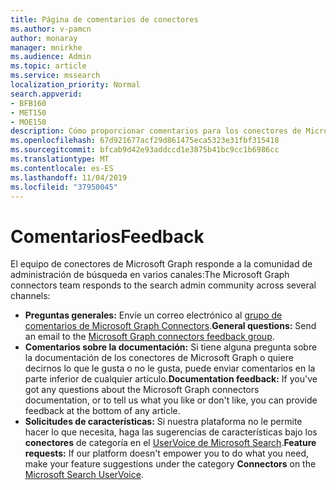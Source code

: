 ```yaml
---
title: Página de comentarios de conectores
ms.author: v-pamcn
author: monaray
manager: mnirkhe
ms.audience: Admin
ms.topic: article
ms.service: mssearch
localization_priority: Normal
search.appverid:
- BFB160
- MET150
- MOE150
description: Cómo proporcionar comentarios para los conectores de Microsoft Search
ms.openlocfilehash: 67d921677acf29d861475eca5323e31fbf315418
ms.sourcegitcommit: bfcab9d42e93addccd1e3875b41bc9cc1b6986cc
ms.translationtype: MT
ms.contentlocale: es-ES
ms.lasthandoff: 11/04/2019
ms.locfileid: "37950045"
---
```

# <a name="feedback"></a><span data-ttu-id="ceeda-103">Comentarios</span><span class="sxs-lookup"><span data-stu-id="ceeda-103">Feedback</span></span>

<span data-ttu-id="ceeda-104">El equipo de conectores de Microsoft Graph responde a la comunidad de administración de búsqueda en varios canales:</span><span class="sxs-lookup"><span data-stu-id="ceeda-104">The Microsoft Graph connectors team responds to the search admin community across several channels:</span></span>

* <span data-ttu-id="ceeda-105">**Preguntas generales:** Envíe un correo electrónico al [grupo de comentarios de Microsoft Graph Connectors](mailto:MicrosoftGraphConnectorsFeedback@service.microsoft.com).</span><span class="sxs-lookup"><span data-stu-id="ceeda-105">**General questions:** Send an email to the [Microsoft Graph connectors feedback group](mailto:MicrosoftGraphConnectorsFeedback@service.microsoft.com).</span></span>
* <span data-ttu-id="ceeda-106">**Comentarios sobre la documentación:** Si tiene alguna pregunta sobre la documentación de los conectores de Microsoft Graph o quiere decirnos lo que le gusta o no le gusta, puede enviar comentarios en la parte inferior de cualquier artículo.</span><span class="sxs-lookup"><span data-stu-id="ceeda-106">**Documentation feedback:** If you've got any questions about the Microsoft Graph connectors documentation, or to tell us what you like or don't like, you can provide feedback at the bottom of any article.</span></span> 
* <span data-ttu-id="ceeda-107">**Solicitudes de características:** Si nuestra plataforma no le permite hacer lo que necesita, haga las sugerencias de características bajo los **conectores** de categoría en el <a href="https://office365.uservoice.com/forums/925270-microsoft-search" target="_blank" data-linktype="external">UserVoice de Microsoft Search</a>.</span><span class="sxs-lookup"><span data-stu-id="ceeda-107">**Feature requests:** If our platform doesn't empower you to do what you need, make your feature suggestions under the category **Connectors** on the <a href="https://office365.uservoice.com/forums/925270-microsoft-search" target="_blank" data-linktype="external">Microsoft Search UserVoice</a>.</span></span>

